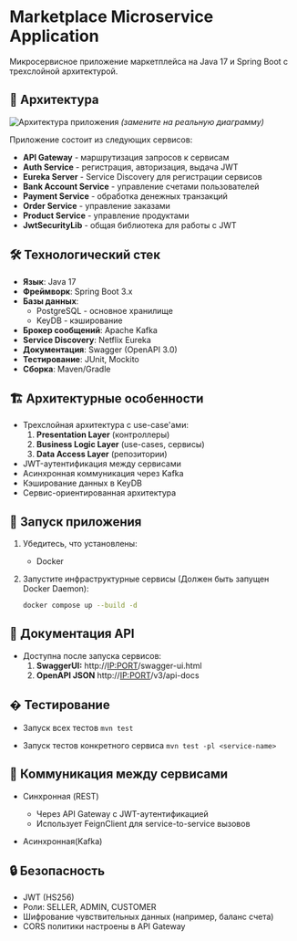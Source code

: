 # Marketplace Microservice Application

Микросервисное приложение маркетплейса на Java 17 и Spring Boot с трехслойной архитектурой.

## 📌 Архитектура

![Архитектура приложения](docs/architecture.png) *(замените на реальную диаграмму)*

Приложение состоит из следующих сервисов:

- **API Gateway** - маршрутизация запросов к сервисам
- **Auth Service** - регистрация, авторизация, выдача JWT
- **Eureka Server** - Service Discovery для регистрации сервисов
- **Bank Account Service** - управление счетами пользователей
- **Payment Service** - обработка денежных транзакций
- **Order Service** - управление заказами
- **Product Service** - управление продуктами
- **JwtSecurityLib** - общая библиотека для работы с JWT

## 🛠 Технологический стек

- **Язык**: Java 17
- **Фреймворк**: Spring Boot 3.x
- **Базы данных**:
    - PostgreSQL - основное хранилище
    - KeyDB - кэширование
- **Брокер сообщений**: Apache Kafka
- **Service Discovery**: Netflix Eureka
- **Документация**: Swagger (OpenAPI 3.0)
- **Тестирование**: JUnit, Mockito
- **Сборка**: Maven/Gradle

## 🏗 Архитектурные особенности

- Трехслойная архитектура с use-case'ами:
    1. **Presentation Layer** (контроллеры)
    2. **Business Logic Layer** (use-cases, сервисы)
    3. **Data Access Layer** (репозитории)
- JWT-аутентификация между сервисами
- Асинхронная коммуникация через Kafka
- Кэширование данных в KeyDB
- Сервис-ориентированная архитектура

## 🚀 Запуск приложения

1. Убедитесь, что установлены:
    - Docker

2. Запустите инфраструктурные сервисы (Должен быть запущен Docker Daemon):
   ```bash
   docker compose up --build -d
   ```

## 📄 Документация API

- Доступна после запуска сервисов:
    1. **SwaggerUI:** http://<IP:PORT>/swagger-ui.html
    2. **OpenAPI JSON** http://<IP:PORT>/v3/api-docs

## � Тестирование
- Запуск всех тестов
```mvn test```

- Запуск тестов конкретного сервиса
```mvn test -pl <service-name>```

## 🤝 Коммуникация между сервисами
- Синхронная (REST)
  - Через API Gateway с JWT-аутентификацией 
  - Использует FeignClient для service-to-service вызовов

- Асинхронная(Kafka)


## 🔒 Безопасность
- JWT (HS256)
- Роли: SELLER, ADMIN, CUSTOMER
- Шифрование чувствительных данных (например, баланс счета)
- CORS политики настроены в API Gateway
     